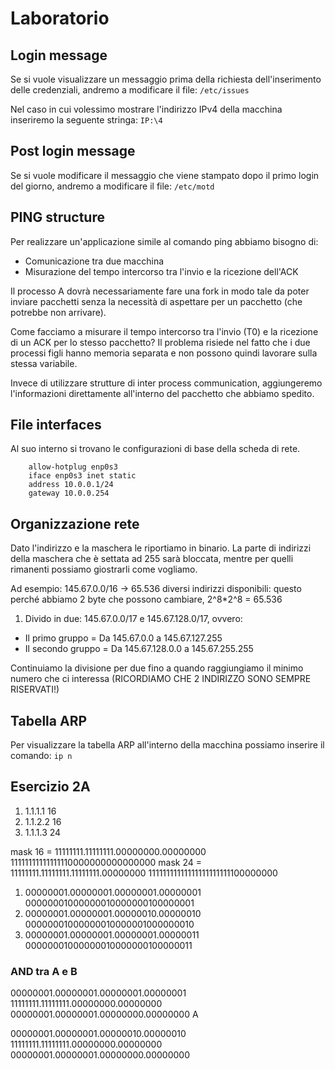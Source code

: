 # Laboratorio 

## Login message
Se si vuole visualizzare un messaggio prima della richiesta dell'inserimento delle credenziali, andremo a modificare il file:
`/etc/issues`

Nel caso in cui volessimo mostrare l'indirizzo IPv4 della macchina inseriremo la seguente stringa:
`IP:\4`

## Post login message
Se si vuole modificare il messaggio che viene stampato dopo il primo login del giorno, andremo a modificare il file:
`/etc/motd`

## PING structure
Per realizzare un'applicazione simile al comando ping abbiamo bisogno di:
- Comunicazione tra due macchina
- Misurazione del tempo intercorso tra l'invio e la ricezione dell'ACK

Il processo A dovrà necessariamente fare una fork in modo tale da poter inviare pacchetti senza la necessità di aspettare per un pacchetto (che potrebbe non arrivare).

Come facciamo a misurare il tempo intercorso tra l'invio (T0) e la ricezione di un ACK per lo stesso pacchetto? Il problema risiede nel fatto che i due processi figli hanno memoria separata e non possono quindi lavorare sulla stessa variabile.

Invece di utilizzare strutture di inter process communication, aggiungeremo l'informazioni direttamente all'interno del pacchetto che abbiamo spedito.

## File interfaces
Al suo interno si trovano le configurazioni di base della scheda di rete.

```
    allow-hotplug enp0s3
    iface enp0s3 inet static
    address 10.0.0.1/24
    gateway 10.0.0.254
```

## Organizzazione rete

Dato l'indirizzo e la maschera le riportiamo in binario.
La parte di indirizzi della maschera che è settata ad 255 sarà bloccata, mentre per quelli rimanenti possiamo giostrarli come vogliamo.

Ad esempio: 145.67.0.0/16 -> 65.536 diversi indirizzi disponibili:
questo perché abbiamo 2 byte che possono cambiare, 2^8*2^8 = 65.536

1. Divido in due: 145.67.0.0/17 e 145.67.128.0/17, ovvero:
 - Il primo gruppo = Da 145.67.0.0 a 145.67.127.255
 - Il secondo gruppo = Da 145.67.128.0.0 a 145.67.255.255

 Continuiamo la divisione per due fino a quando raggiungiamo il minimo numero che ci interessa (RICORDIAMO CHE 2 INDIRIZZO SONO SEMPRE RISERVATI!)

 ## Tabella ARP

 Per visualizzare la tabella ARP all'interno della macchina possiamo inserire il comando:
 `ip n`


## Esercizio 2A
 1) 1.1.1.1 16
 2) 1.1.2.2 16
 3) 1.1.1.3 24

 mask 16 = 11111111.11111111.00000000.00000000 11111111111111110000000000000000
 mask 24 = 11111111.11111111.11111111.00000000 11111111111111111111111100000000

1) 00000001.00000001.00000001.00000001 00000001000000010000000100000001
2) 00000001.00000001.00000010.00000010 00000001000000010000001000000010
3) 00000001.00000001.00000001.00000011 00000001000000010000000100000011

### AND tra A e B 
 00000001.00000001.00000001.00000001
 11111111.11111111.00000000.00000000
 00000001.00000001.00000000.00000000 A

 00000001.00000001.00000010.00000010
 11111111.11111111.00000000.00000000
 00000001.00000001.00000000.00000000


